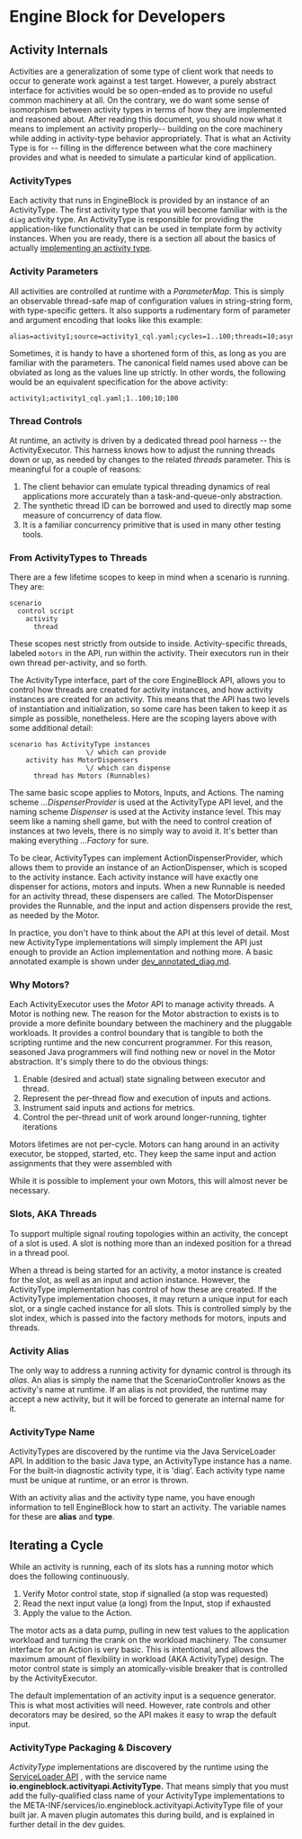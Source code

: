Engine Block for Developers
=========================

## Activity Internals

Activities are a generalization of some type of client work that needs to occur to generate work against a test target. However, a purely abstract interface for activities would be so open-ended as to provide no useful common machinery at all. On the contrary, we do want some sense of isomorphism between activity types in terms of how they are implemented and reasoned about. After reading this document, you should now what it means to implement an activity properly-- building on the core machinery while adding in activity-type behavior appropriately. That is what an Activity Type is for -- filling in the difference between what the core machinery provides and what is needed to simulate a particular kind of application.

### ActivityTypes

Each activity that runs in EngineBlock is provided by an instance of an ActivityType. The first activity type that you will become familiar with is the ``diag`` activity type. An ActivityType is responsible for providing the application-like functionality that can be used in template form by activity instances. When you are ready, there is a section all about the basics of actually [implementing an activity type](dev_building_activities.md).

### Activity Parameters

All activities are controlled at runtime with a _ParameterMap_. This is simply an observable thread-safe map of configuration values in string-string form, with type-specific getters. It also supports a rudimentary form of parameter and argument encoding that looks like this example:
~~~
alias=activity1;source=activity1_cql.yaml;cycles=1..100;threads=10;async=100;
~~~
Sometimes, it is handy to have a shortened form of this, as long as you are familiar with the parameters. The canonical field names used above can be obviated as long as the values line up strictly. In other words, the following would be an equivalent specification for the above activity:
~~~
activity1;activity1_cql.yaml;1..100;10;100
~~~

### Thread Controls

At runtime, an activity is driven by a dedicated thread pool harness -- the ActivityExecutor. This harness knows how to adjust the running threads down or up, as needed by changes to the related _threads_ parameter. This is meaningful for a couple of reasons:

1. The client behavior can emulate typical threading dynamics of real applications more accurately than a task-and-queue-only abstraction.
2. The synthetic thread ID can be borrowed and used to directly map some measure of concurrency of data flow.
3. It is a familiar concurrency primitive that is used in many other testing tools.

### From ActivityTypes to Threads

There are a few lifetime scopes to keep in mind when a scenario is running. They are:
~~~
scenario
  control script
    activity
      thread
~~~
These scopes nest strictly from outside to inside. Activity-specific threads, labeled `motors` in the API, run within the activity. Their executors run in their own thread per-activity, and so forth.

The ActivityType interface, part of the core EngineBlock API, allows you to control how threads are created for activity instances, and how activity instances are created for an activity. This means that the API has two levels of instantiation and initialization, so some care has been taken to keep it as simple as possible, nonetheless. Here are the scoping layers above with some additional detail:

~~~
scenario has ActivityType instances
                   \/ which can provide
    activity has MotorDispensers
                   \/ which can dispense
      thread has Motors (Runnables)
~~~

The same basic scope applies to Motors, Inputs, and Actions. The naming scheme *...DispenserProvider* is used at the ActivityType API level, and the naming scheme *Dispenser* is used at the Activity instance level. This may seem like a naming shell game, but with the need to control creation of instances at two levels, there is no simply way to avoid it. It's better than making everything *...Factory* for sure.

To be clear, ActivityTypes can implement ActionDispenserProvider, which allows them to provide an instance of an ActionDispenser, which is scoped to the activity instance. Each activity instance will have exactly one dispenser for actions, motors and inputs. When a new Runnable is needed for an activity thread, these dispensers are called. The MotorDispenser provides the Runnable, and the input and action dispensers provide the rest, as needed by the Motor.

In practice, you don't have to think about the API at this level of detail. Most new ActivityType implementations will simply implement the API just enough to provide an Action implementation and nothing more. A basic annotated example is shown under [dev_annotated_diag.md](dev_annotated_diag.md).

### Why Motors?

Each ActivityExecutor uses the _Motor_ API to manage activity threads. A Motor is nothing new. The reason for the Motor abstraction to exists is to provide a more definite boundary between the machinery and the pluggable workloads. It provides a control boundary that is tangible to both the scripting runtime and the new concurrent programmer. For this reason, seasoned Java programmers will find nothing new or novel in the Motor abstraction. It's simply there to do the obvious things:

1. Enable (desired and actual) state signaling between executor and thread.
2. Represent the per-thread flow and execution of inputs and actions.
3. Instrument said inputs and actions for metrics.
4. Control the per-thread unit of work around longer-running, tighter iterations

Motors lifetimes are not per-cycle. Motors can hang around in an activity executor, be stopped, started, etc. They keep the same input and action assignments that they were assembled with

While it is possible to implement your own Motors, this will almost never be necessary.

### Slots, AKA Threads

To support multiple signal routing topologies within an activity, the concept of a slot is used. A slot is nothing more than an indexed position for a thread in a thread pool.

When a thread is being started for an activity, a motor instance is created for the slot, as well as an input and action instance. However, the ActivityType implementation has control of how these are created. If the ActivityType implementation chooses, it may return a unique input for each slot, or a single cached instance for all slots. This is controlled simply by the slot index, which is passed into the factory methods for motors, inputs and threads.

### Activity Alias

The only way to address a running activity for dynamic control is through its _alias_. An alias is simply the name that the ScenarioController knows as the activity's name at runtime. If an alias is not provided, the runtime may accept a new activity, but it will be forced to generate an internal name for it.

### ActivityType Name

ActivityTypes are discovered by the runtime via the Java ServiceLoader API. In addition to the basic Java type, an ActivityType instance has a name. For the built-in diagnostic activity type, it is 'diag'. Each activity type name must be unique at runtime, or an error is thrown.

With an activity alias and the activity type name, you have enough information to tell EngineBlock how to start an activity. The variable names for these are **alias** and **type**.

## Iterating a Cycle

While an activity is running, each of its slots has a running motor which does the following continuously.

1. Verify Motor control state, stop if signalled (a stop was requested)
2. Read the next input value (a long) from the Input, stop if exhausted
3. Apply the value to the Action.

The motor acts as a data pump, pulling in new test values to the application workload and turning the crank on the workload machinery. The consumer interface for an Action is very basic. This is intentional, and allows the maximum amount of flexibility in workload (AKA ActivityType) design. The motor control state is simply an atomically-visible breaker that is controlled by the ActivityExecutor.

The default implementation of an activity input is a sequence generator. This is what most activities will need. However, rate controls and other decorators may be desired, so the API makes it easy to wrap the default input.

### ActivityType Packaging & Discovery

_ActivityType_ implementations are discovered by the runtime using the 
[ServiceLoader API](https://docs.oracle.com/javase/8/docs/api/java/util/ServiceLoader.html) , with the service name __io.engineblock.activityapi.ActivityType.__ That means simply that you must add the fully-qualified class name of your ActivityType implementations to the META-INF/services/io.engineblock.activityapi.ActivityType file of your built jar. A maven plugin automates this during build, and is explained in further detail in the dev guides.



